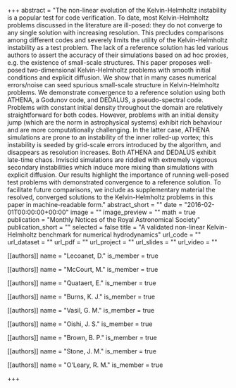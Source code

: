 +++
abstract = "The non-linear evolution of the Kelvin-Helmholtz instability is a popular test for code verification. To date, most Kelvin-Helmholtz problems discussed in the literature are ill-posed: they do not converge to any single solution with increasing resolution. This precludes comparisons among different codes and severely limits the utility of the Kelvin-Helmholtz instability as a test problem. The lack of a reference solution has led various authors to assert the accuracy of their simulations based on ad hoc proxies, e.g. the existence of small-scale structures. This paper proposes well-posed two-dimensional Kelvin-Helmholtz problems with smooth initial conditions and explicit diffusion. We show that in many cases numerical errors/noise can seed spurious small-scale structure in Kelvin-Helmholtz problems. We demonstrate convergence to a reference solution using both ATHENA, a Godunov code, and DEDALUS, a pseudo-spectral code. Problems with constant initial density throughout the domain are relatively straightforward for both codes. However, problems with an initial density jump (which are the norm in astrophysical systems) exhibit rich behaviour and are more computationally challenging. In the latter case, ATHENA simulations are prone to an instability of the inner rolled-up vortex; this instability is seeded by grid-scale errors introduced by the algorithm, and disappears as resolution increases. Both ATHENA and DEDALUS exhibit late-time chaos. Inviscid simulations are riddled with extremely vigorous secondary instabilities which induce more mixing than simulations with explicit diffusion. Our results highlight the importance of running well-posed test problems with demonstrated convergence to a reference solution. To facilitate future comparisons, we include as supplementary material the resolved, converged solutions to the Kelvin-Helmholtz problems in this paper in machine-readable form."
abstract_short = ""
date = "2016-02-01T00:00:00+00:00"
image = ""
image_preview = ""
math = true
publication = "Monthly Notices of the Royal Astronomical Society"
publication_short = ""
selected = false
title = "A validated non-linear Kelvin-Helmholtz benchmark for numerical hydrodynamics"
url_code = ""
url_dataset = ""
url_pdf = ""
url_project = ""
url_slides = ""
url_video = ""



[[authors]]
    name = "Lecoanet, D."
    is_member = true


[[authors]]
    name = "McCourt, M."
    is_member = true


[[authors]]
    name = "Quataert, E."
    is_member = true


[[authors]]
    name = "Burns, K. J."
    is_member = true


[[authors]]
    name = "Vasil, G. M."
    is_member = true


[[authors]]
    name = "Oishi, J. S."
    is_member = true


[[authors]]
    name = "Brown, B. P."
    is_member = true


[[authors]]
    name = "Stone, J. M."
    is_member = true


[[authors]]
    name = "O'Leary, R. M."
    is_member = true

+++
 